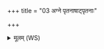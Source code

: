 +++
title = "03 अग्ने पृतनाषाट्पृतनाः"

+++
<details><summary>मूलम् (WS)</summary>

अग्ने पृतनाषाट्पृतनाः सहस्व ।  
प्रति कृत्यां कृत्याकृते प्रतिहरणेन हरामसि ॥॥ ३ ॥  
इष्वा ऋजीयः पततु द्यावापृथिवी तत्सुतात् ।  
तत्तं मृग इव विध्यतु कृत्या कृत्याकृतं कृता ॥ ४ ॥
</details>